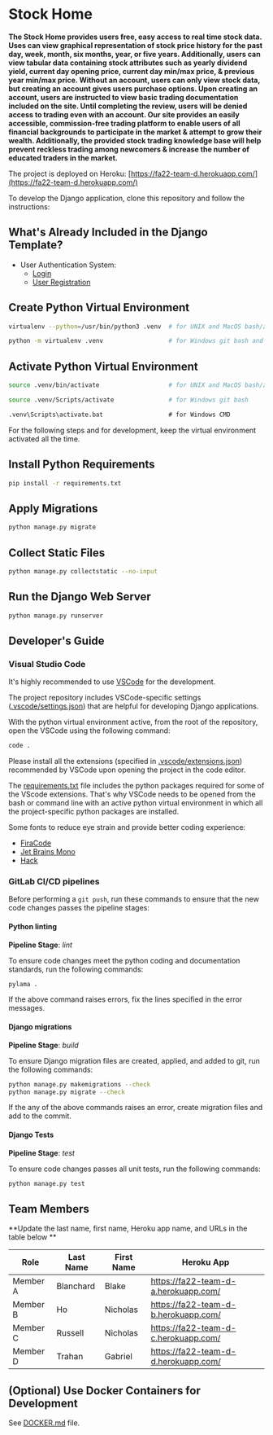 # Stock Home

**The Stock Home provides users free, easy access to real time stock data. Uses can view graphical representation of stock price history for the past day, week, month, six months, year, or five years. Additionally, users can view tabular data containing stock attributes such as yearly dividend yield, current day opening price, current day min/max price, & previous year min/max price.
Without an account, users can only view stock data, but creating an account gives users purchase options. Upon creating an account, users are instructed to view basic trading documentation included on the site. Until completing the review, users will be denied access to trading even with an account.
Our site provides an easily accessible, commission-free trading platform to enable users of all financial backgrounds to participate in the market & attempt to grow their wealth. Additionally, the provided stock trading knowledge base will help prevent reckless trading among newcomers & increase the number of educated traders in the market.**

The project is deployed on Heroku:
[https://fa22-team-d.herokuapp.com/](https://fa22-team-d.herokuapp.com/)

To develop the Django application, clone this repository and follow the instructions:

## What's Already Included in the Django Template?

-   User Authentication System:
    -   [Login](https://fa22-team-d.herokuapp.com/accounts/login/)
    -   [User Registration](https://cmps-453-project-template.herokuapp.com/accounts/signup/)

## Create Python Virtual Environment

```bash
virtualenv --python=/usr/bin/python3 .venv  # for UNIX and MacOS bash/zsh
```

```bash
python -m virtualenv .venv                  # for Windows git bash and Windows CMD
```

## Activate Python Virtual Environment

```bash
source .venv/bin/activate                   # for UNIX and MacOS bash/zsh
```

```bash
source .venv/Scripts/activate               # for Windows git bash
```

```cmd
.venv\Scripts\activate.bat                  # for Windows CMD
```

For the following steps and for development, keep the virtual environment activated all the time.

## Install Python Requirements

```bash
pip install -r requirements.txt
```

## Apply Migrations

```bash
python manage.py migrate
```

## Collect Static Files

```bash
python manage.py collectstatic --no-input
```

## Run the Django Web Server

```bash
python manage.py runserver
```

## Developer's Guide

### Visual Studio Code

It's highly recommended to use [VSCode](https://code.visualstudio.com/) for the development.

The project repository includes VSCode-specific settings ([.vscode/settings.json](.vscode/settings.json))
that are helpful for developing Django applications.

With the python virtual environment active, from the root of the repository,
open the VSCode using the following command:

```bash
code .
```

Please install all the extensions (specified in [.vscode/extensions.json](.vscode/extensions.json))
recommended by VSCode upon opening the project in the code editor.

The [requirements.txt](requirements.txt) file includes the python packages required for some
of the VScode extensions. That's why VSCode needs to be opened from the bash or command
line with an active python virtual environment in which all the project-specific python packages
are installed.

Some fonts to reduce eye strain and provide better coding experience:

-   [FiraCode](https://github.com/tonsky/FiraCode)
-   [Jet Brains Mono](https://github.com/JetBrains/JetBrainsMono)
-   [Hack](https://github.com/source-foundry/Hack)

### GitLab CI/CD pipelines

Before performing a `git push`, run these commands to ensure that the new code changes passes
the pipeline stages:

#### Python linting

**Pipeline Stage**: _lint_

To ensure code changes meet the python coding and documentation standards, run the following
commands:

```bash
pylama .
```

If the above command raises errors, fix the lines specified in the error messages.

#### Django migrations

**Pipeline Stage**: _build_

To ensure Django migration files are created, applied, and added to git, run the following commands:

```bash
python manage.py makemigrations --check
python manage.py migrate --check
```

If the any of the above commands raises an error, create migration files and add to the commit.

#### Django Tests

**Pipeline Stage**: _test_

To ensure code changes passes all unit tests, run the following commands:

```bash
python manage.py test
```

## Team Members

**Update the last name, first name, Heroku app name, and URLs in the table below **

| Role     | Last Name | First Name | Heroku App                                    |
| -------- | --------- | ---------- | --------------------------------------------- |
| Member A | Blanchard | Blake      | https://fa22-team-d-a.herokuapp.com/          |
| Member B | Ho        | Nicholas   | https://fa22-team-d-b.herokuapp.com/          |
| Member C | Russell   | Nicholas   | https://fa22-team-d-c.herokuapp.com/          |
| Member D | Trahan    | Gabriel    | https://fa22-team-d-d.herokuapp.com/          |

## (Optional) Use Docker Containers for Development

See [DOCKER.md](DOCKER.md) file.
